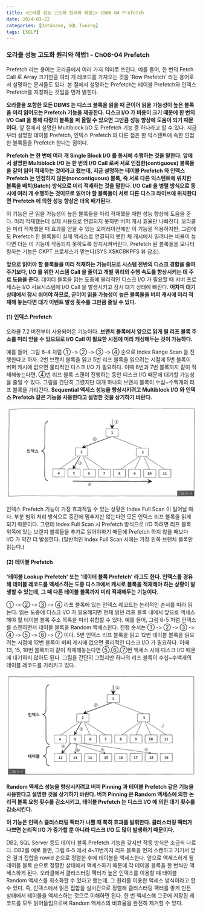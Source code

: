 ```yaml
---
title: <오라클 성능 고도화 원리와 해법1> Ch06-04 Prefetch
date: 2024-03-22
categories: [Database, SQL Tuning]
tags: [SQLP]
---
```


### 오라클 성능 고도화 원리와 해법1 - Ch06-04 Prefetch

Prefetch 라는 용어는 오라클에서 여러 가지 의미로 쓰인다. 예를 들어, 한 번의 Fetch Call 로 Array 크기만큼 여러 개 레코드를 가져오는 것을 'Row Prefetch' 라는 용어로서 설명하는 문서들도 있다. 본 절에서 설명하는 Prefetch는 테이블 Prefetch와 인덱스 Prefetch를 지칭하는 것임을 먼저 밝힌다.

**오라클을 포함한 모든 DBMS 는 디스크 블록을 읽을 때 곧이어 읽을 가능성이 높은 블록을 미리 읽어오는 Prefetch 기능을 제공한다. 디스크 I/O 가 비용이 크기 때문에 한 번의 I/O Call 을 통해 다량의 블록을 퍼 올릴 수 있으면 그만큼 성능 향상에 도움이 되기 때문이다.** 앞 절에서 설명한 Multiblock I/O 도 Prefetch 기능 중 하나라고 할 수 있다. 지금부터 설명할 테이블 Prefetch, 인덱스 Prefetch 와 다른 점은 한 익스텐트에 속한 인접한 블록들을 Prefetch 한다는 점이다.

**Prefetch 는 한 번에 여러 개 Single Block I/O 를 동시에 수행하는 것을 말한다. 앞에서 설명한 Multiblock I/O 는 한 번의 I/O Call 로써 서로 인접한(contiguous) 블록들을 같이 읽어 적재하는 것이라고 했는데, 지금 설명하는 테이블 Prefetch 와 인덱스 Prefetch 는 인접하지 않은(noncontiguous) 블록, 즉 서로 다른 익스텐트에 위치한 블록을 배치(Batch) 방식으로 미리 적재하는 것을 말한다. I/O Call 을 병렬 방식으로 동시에 여러 개 수행하는 것이므로 읽어야 할 블록들이 서로 다른 디스크 라이브에 위치한다면 Prefetch 에 의한 성능 향상은 더욱 배가된다.**

이 기능은 곧 읽을 가능성이 높은 블록들을 미리 적재했을 때만 성능 향상에 도움을 준다. 미리 적재했는데 실제 사용으로 연결되지 못하면 버퍼 캐시 효율만 나빠진다. 오라클은 미리 적재했을 때 효과를 얻을 수 있는 오퍼레이션에만 이 기능을 적용하지만, 그럼에도 Prefetch 한 블록들이 실제 액세스로 연결되지 못한 채 캐시에서 밀려나는 비율이 높다면 더는 이 기능이 작동되지 못하도록 정지시켜버린다. Prefetch 된 블록들을 모니터링하는 기능은 CKPT 프로세스가 맡는다(SYS.X$KCBKPFS 뷰 참조).

**앞으로 읽어야 할 블록들을 미리 적재하는 기능이므로 시스템 전반의 디스크 경합을 줄여주기보다, I/O 를 위한 시스템 Call 을 줄이고 개별 쿼리의 수행 속도를 향상시키는 데 주로 도움을 준다.** 데이터 블록을 읽는 도중에 물리적인 디스크 I/O 가 필요할 때 서버 프로세스는 I/O 서브시스템에 I/O Call 을 발생시키고 잠시 대기 상태에 빠진다. **어차피 대기 상태에서 잠시 쉬어야 하므로, 곧이어 읽을 가능성이 높은 블록들을 버퍼 캐시에 미리 적재해 놓는다면 대기 이벤트 발생 횟수를 그만큼 줄일 수 있다.**

#### (1) 인덱스 Prefetch

오라클 7.2 버전부터 사용되어온 기능이다. **브랜치 블록에서 앞으로 읽게 될 리프 블록 주소를 미리 얻을 수 있으므로 I/O Call 이 필요한 시점에 미리 캐싱해두는 것이 가능하다.**

예를 들어, 그림 6-4 처럼 ① -> ② -> ③ -> ④ 순으로 Index Range Scan 을 진행한다고 하자. 2번 브랜치 블록을 읽고 5번 리프 블록을 읽으려는 시점에 5번 블록이 버퍼 캐시에 없으면 물리적인 디스크 I/O 가 필요하다. 이때 6번과 7번 블록까지 같이 적재해놓는다면, ④번 리프 블록 스캔이 진행하는 동안 디스크 I/O 때문에 대기할 가능성을 줄일 수 있다. 그림을 간단히 그렸지만 대개 하나의 브랜치 블록이 수십~수백개의 리프 블록을 가리킨다. **Sequential 액세스 성능을 향상시키려고 Multiblock I/O 와 인덱스 Prefetch 같은 기능을 사용한다고 설명한 것을 상기하기 바란다.**

![](/assets/images/sqlp/sqlp1-06-04-1-img6-4.png)

인덱스 Prefetch 기능이 가장 효과적일 수 있는 상황은 Index Full Scan 이 일어날 때다. 부분 범위 처리 방식으로 중간에 멈추지만 않는다면 모든 인덱스 리프 블록을 읽게 되기 때문이다. 그런데 Index Full Scan 시 Prefetch 방식으로 I/O 하려면 리프 블록 위쪽에 있는 브랜치 블록들을 추가로 읽어야하기 때문에 Prefetch 하지 않을 때보다 I/O 가 약간 더 발생한다. (일반적인 Index Full Scan 시에는 가장 왼쪽 브랜치 블록만 읽는다.)

#### (2) 테이블 Prefetch

**'테이블 Lookup Prefetch' 또는 '데이터 블록 Prefetch' 라고도 한다. 인덱스를 경유해 테이블 레코드를 액세스하는 도중 디스크에서 캐시로 블록을 적재해야 하는 상황이 발생할 수 있는데, 그 때 다른 테이블 블록까지 미리 적재해두는 기능이다.**

① -> ② -> ③ -> ④
리프 블록에 있는 인덱스 레코드는 논리적인 순서를 따라 읽는다. 읽는 도중에 디스크 I/O 가 필요해지면 현재 읽던 리프 블록 내에서 앞으로 액세스해야 할 테이블 블록 주소 목록을 미리 취합할 수 있다. 예를 들어, 그림 6-5 처럼 인덱스를 스캔하면서 테이블 블록을 Random 액세스한다. 진행 순서는 ① -> ② -> ③ -> ④ -> ⑤ -> ⑥ -> ⑦ 이다. 5번 인덱스 리프 블록을 읽고 12번 테이블 블록을 읽으려는 시점에 12번 블록이 버퍼 캐시에 없으면 물리적인 디스크 I/O 가 필요하다. 이때 13, 15, 18번 블록까지 같이 적재해놓는다면 ⑤,⑥,⑦번 액세스 시에 디스크 I/O 때문에 대기하지 않아도 된다. 그림을 간단히 그렸지만 하나의 리프 블록이 수십~수백개의 테이블 레코드를 가리키고 있다.

![](/assets/images/sqlp/sqlp1-06-04-2-img6-5.png)

**Random 액세스 성능을 향상시키려고 버퍼 Pinning 과 테이블 Prefetch 같은 기능을 사용한다고 설명한 것을 상기하기 바란다. 버퍼 Pinning 은 Random 액세스에 의한 논리적 블록 요청 횟수를 감소시키고, 테이블 Prefetch 는 디스크 I/O 에 의한 대기 횟수를 감소시킨다.**

**이 기능은 인덱스 클러스터링 팩터가 나쁠 때 특히 효과를 발휘한다. 클러스터링 팩터가 나쁘면 논리적 I/O 가 증가할 뿐 아니라 디스크 I/O 도 많이 발생하기 때문이다.**

DB2, SQL Server 등도 데이터 블록 Prefetch 기능을 갖지만 작동 방식은 조금씩 다르다. DB2를 예로 들면, 그림 6-5 에서 4~11번까지 리프 블록을 먼저 스캔하고 거기서 얻은 결과 집합을 rowid 순으로 정렬한 후에 테이블을 액세스한다. 앞으로 액세스하게 될 테이블 블록 순으로 정렬한 상태에서 액세스하기 때문에 각 테이블 블록을 한 번씩만 액세스하게 된다. 오라클에서 클러스터링 팩터가 높은 인덱스를 이용할 때 테이블 Random 액세스를 최소화할 수 있다고 했는데, 그 원리를 이용한 액세스 방식이라고 할 수 있다. 즉, 인덱스에서 읽은 집합을 실시간으로 정렬해 클러스터링 팩터를 좋게 만든 상태에서 테이블을 액세스하는 것으로 이해하면 된다. 한 번 액세스해 그곳에 저장된 레코드를 모두 읽어들임으로써 Random 액세스의 비효율을 완전히 제거할 수 있다.
